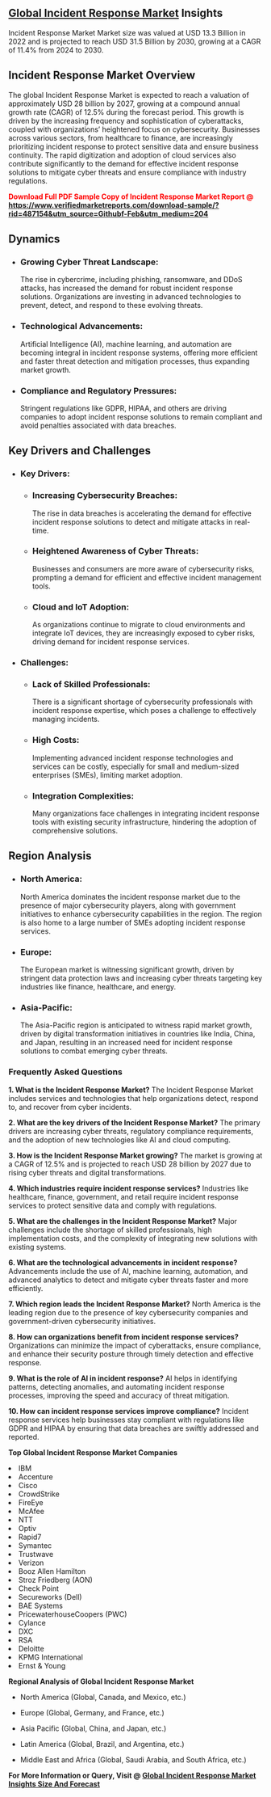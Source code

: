 <h2><a href="https://www.verifiedmarketreports.com/download-sample/?rid=487154&amp;utm_source=Githubf&amp;utm_medium=204" target="_blank">Global Incident Response Market</a> Insights</h2><p>Incident Response Market Market size was valued at USD 13.3 Billion in 2022 and is projected to reach USD 31.5 Billion by 2030, growing at a CAGR of 11.4% from 2024 to 2030.</p><p> <h2>Incident Response Market Overview</h2> <p>The global Incident Response Market is expected to reach a valuation of approximately USD 28 billion by 2027, growing at a compound annual growth rate (CAGR) of 12.5% during the forecast period. This growth is driven by the increasing frequency and sophistication of cyberattacks, coupled with organizations’ heightened focus on cybersecurity. Businesses across various sectors, from healthcare to finance, are increasingly prioritizing incident response to protect sensitive data and ensure business continuity. The rapid digitization and adoption of cloud services also contribute significantly to the demand for effective incident response solutions to mitigate cyber threats and ensure compliance with industry regulations.</p> <p><strong><p><span class=""><span style="color: #ff0000;"><strong>Download Full PDF Sample Copy of Incident Response Market Report</strong> @ </span><a href="https://www.verifiedmarketreports.com/download-sample/?rid=487154&amp;utm_source=Githubf-Feb&amp;utm_medium=204" target="_blank">https://www.verifiedmarketreports.com/download-sample/?rid=487154&amp;utm_source=Githubf-Feb&amp;utm_medium=204</a></span></p></strong></p> <h2>Dynamics</h2> <ul> <li><h3>Growing Cyber Threat Landscape:</h3> The rise in cybercrime, including phishing, ransomware, and DDoS attacks, has increased the demand for robust incident response solutions. Organizations are investing in advanced technologies to prevent, detect, and respond to these evolving threats.</li> <li><h3>Technological Advancements:</h3> Artificial Intelligence (AI), machine learning, and automation are becoming integral in incident response systems, offering more efficient and faster threat detection and mitigation processes, thus expanding market growth.</li> <li><h3>Compliance and Regulatory Pressures:</h3> Stringent regulations like GDPR, HIPAA, and others are driving companies to adopt incident response solutions to remain compliant and avoid penalties associated with data breaches.</li> </ul> <h2>Key Drivers and Challenges</h2> <ul> <li><h3>Key Drivers:</h3> <ul> <li><h3>Increasing Cybersecurity Breaches:</h3> The rise in data breaches is accelerating the demand for effective incident response solutions to detect and mitigate attacks in real-time.</li> <li><h3>Heightened Awareness of Cyber Threats:</h3> Businesses and consumers are more aware of cybersecurity risks, prompting a demand for efficient and effective incident management tools.</li> <li><h3>Cloud and IoT Adoption:</h3> As organizations continue to migrate to cloud environments and integrate IoT devices, they are increasingly exposed to cyber risks, driving demand for incident response services.</li> </ul> </li> <li><h3>Challenges:</h3> <ul> <li><h3>Lack of Skilled Professionals:</h3> There is a significant shortage of cybersecurity professionals with incident response expertise, which poses a challenge to effectively managing incidents.</li> <li><h3>High Costs:</h3> Implementing advanced incident response technologies and services can be costly, especially for small and medium-sized enterprises (SMEs), limiting market adoption.</li> <li><h3>Integration Complexities:</h3> Many organizations face challenges in integrating incident response tools with existing security infrastructure, hindering the adoption of comprehensive solutions.</li> </ul> </li> </ul> <h2>Region Analysis</h2> <ul> <li><h3>North America:</h3> North America dominates the incident response market due to the presence of major cybersecurity players, along with government initiatives to enhance cybersecurity capabilities in the region. The region is also home to a large number of SMEs adopting incident response services.</li> <li><h3>Europe:</h3> The European market is witnessing significant growth, driven by stringent data protection laws and increasing cyber threats targeting key industries like finance, healthcare, and energy.</li> <li><h3>Asia-Pacific:</h3> The Asia-Pacific region is anticipated to witness rapid market growth, driven by digital transformation initiatives in countries like India, China, and Japan, resulting in an increased need for incident response solutions to combat emerging cyber threats.</li> </ul> <h3>Frequently Asked Questions</h3> <p><strong>1. What is the Incident Response Market?</strong> The Incident Response Market includes services and technologies that help organizations detect, respond to, and recover from cyber incidents.</p> <p><strong>2. What are the key drivers of the Incident Response Market?</strong> The primary drivers are increasing cyber threats, regulatory compliance requirements, and the adoption of new technologies like AI and cloud computing.</p> <p><strong>3. How is the Incident Response Market growing?</strong> The market is growing at a CAGR of 12.5% and is projected to reach USD 28 billion by 2027 due to rising cyber threats and digital transformations.</p> <p><strong>4. Which industries require incident response services?</strong> Industries like healthcare, finance, government, and retail require incident response services to protect sensitive data and comply with regulations.</p> <p><strong>5. What are the challenges in the Incident Response Market?</strong> Major challenges include the shortage of skilled professionals, high implementation costs, and the complexity of integrating new solutions with existing systems.</p> <p><strong>6. What are the technological advancements in incident response?</strong> Advancements include the use of AI, machine learning, automation, and advanced analytics to detect and mitigate cyber threats faster and more efficiently.</p> <p><strong>7. Which region leads the Incident Response Market?</strong> North America is the leading region due to the presence of key cybersecurity companies and government-driven cybersecurity initiatives.</p> <p><strong>8. How can organizations benefit from incident response services?</strong> Organizations can minimize the impact of cyberattacks, ensure compliance, and enhance their security posture through timely detection and effective response.</p> <p><strong>9. What is the role of AI in incident response?</strong> AI helps in identifying patterns, detecting anomalies, and automating incident response processes, improving the speed and accuracy of threat mitigation.</p> <p><strong>10. How can incident response services improve compliance?</strong> Incident response services help businesses stay compliant with regulations like GDPR and HIPAA by ensuring that data breaches are swiftly addressed and reported.</p> </p><p><strong>Top Global Incident Response Market Companies</strong></p><div data-test-id=""><p><li>IBM</li><li> Accenture</li><li> Cisco</li><li> CrowdStrike</li><li> FireEye</li><li> McAfee</li><li> NTT</li><li> Optiv</li><li> Rapid7</li><li> Symantec</li><li> Trustwave</li><li> Verizon</li><li> Booz Allen Hamilton</li><li> Stroz Friedberg (AON)</li><li> Check Point</li><li> Secureworks (Dell)</li><li> BAE Systems</li><li> PricewaterhouseCoopers (PWC)</li><li> Cylance</li><li> DXC</li><li> RSA</li><li> Deloitte</li><li> KPMG International</li><li> Ernst & Young</li></p><div><strong>Regional Analysis of&nbsp;Global Incident Response Market</strong></div><ul><li dir="ltr"><p dir="ltr">North America&nbsp;(Global, Canada, and Mexico, etc.)</p></li><li dir="ltr"><p dir="ltr">Europe (Global, Germany, and France, etc.)</p></li><li dir="ltr"><p dir="ltr">Asia Pacific&nbsp;(Global, China, and Japan, etc.)</p></li><li dir="ltr"><p dir="ltr">Latin America&nbsp;(Global, Brazil, and Argentina, etc.)</p></li><li dir="ltr">Middle East and Africa&nbsp;(Global, Saudi Arabia, and South Africa, etc.)</li></ul><p><strong>For More Information or Query, Visit @&nbsp;</strong><strong><a href="https://www.verifiedmarketreports.com/product/incident-response-market/?utm_source=Githubf&amp;utm_medium=204" target="_blank">Global Incident Response Market Insights Size And Forecast</a></strong></p></div>
